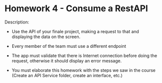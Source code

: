 # Homework 4 - Consume a RestAPI

Description: 
- Use the API of your finale project, making a request to that and displaying the data on the screen.

- Every member of the team must use a different endpoint

- The app must validate that there is Internet connection before doing the request, otherwise it should display an error message.

- You must elaborate this homework with the steps we saw in the course (Create an API Service folder, create an interface, etc.)
